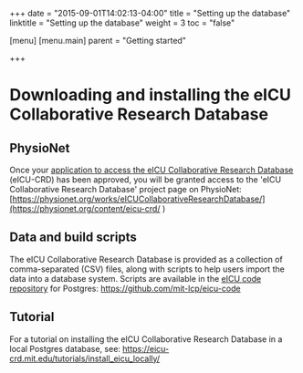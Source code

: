 +++
date = "2015-09-01T14:02:13-04:00"
title = "Setting up the database"
linktitle = "Setting up the database"
weight = 3
toc = "false"

[menu]
  [menu.main]
    parent = "Getting started"

+++

# Downloading and installing the eICU Collaborative Research Database

## PhysioNet

Once your [application to access the eICU Collaborative Research Database](/gettingstarted/access/) (eICU-CRD) has been approved, you will be granted access to the 'eICU Collaborative Research Database' project page on PhysioNet: [https://physionet.org/works/eICUCollaborativeResearchDatabase/](https://physionet.org/content/eicu-crd/
)

## Data and build scripts

The eICU Collaborative Research Database is provided as a collection of comma-separated (CSV) files, along with scripts to help users import the data into a database system. Scripts are available in the [eICU code repository](https://github.com/mit-lcp/eicu-code) for Postgres: https://github.com/mit-lcp/eicu-code

## Tutorial

For a tutorial on installing the eICU Collaborative Research Database in a local Postgres database, see:
https://eicu-crd.mit.edu/tutorials/install_eicu_locally/





